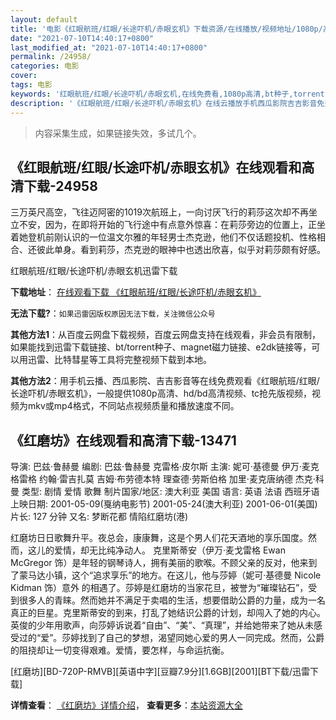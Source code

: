 ```yaml
---
layout: default
title: '电影《红眼航班/红眼/长途吓机/赤眼玄机》下载资源/在线播放/视频地址/1080p/高清/蓝光'
date: "2021-07-10T14:40:17+0800"
last_modified_at: "2021-07-10T14:40:17+0800"
permalink: /24958/
categories: 电影
cover:
tags: 电影
keywords: '红眼航班/红眼/长途吓机/赤眼玄机,在线免费看,1080p高清,bt种子,torrent,百度云盘,magnet,磁力链,迅雷下载资源'
description: '《红眼航班/红眼/长途吓机/赤眼玄机》在线云播放手机西瓜影院吉吉影音免费看，1080p高清bd/hd未删减完整版和tc抢先枪版，mkv/mp4格式，附带bt/torrent种子、magnet/磁力链、百度云盘、网盘资源迅雷下载链接'
---
```


>内容采集生成，如果链接失效，多试几个。


## 《红眼航班/红眼/长途吓机/赤眼玄机》在线观看和高清下载-24958

三万英尺高空，飞往迈阿密的1019次航班上，一向讨厌飞行的莉莎这次却不再坐立不安，因为，在即将开始的飞行途中有点意外惊喜：在莉莎旁边的位置上，正坐着她登机前刚认识的一位温文尔雅的年轻男士杰克逊，他们不仅话题投机、性格相合、还彼此单身。看到莉莎，杰克逊的眼神中也透出欣喜，似乎对莉莎颇有好感。


红眼航班/红眼/长途吓机/赤眼玄机迅雷下载

**下载地址**： [在线观看下载 《红眼航班/红眼/长途吓机/赤眼玄机》](https://www.993dy.com//vod-detail-id-23204.html) 


**无法下载?**：`如果迅雷因版权原因无法下载，关注微信公众号 `

**其他方法1**：从百度云网盘下载视频，百度云网盘支持在线观看，非会员有限制，如果能找到迅雷下载链接、bt/torrent种子、magnet磁力链接、e2dk链接等，可以用迅雷、比特彗星等工具将完整视频下载到本地。

**其他方法2**：用手机云播、西瓜影院、吉吉影音等在线免费观看《红眼航班/红眼/长途吓机/赤眼玄机》，一般提供1080p高清、hd/bd高清视频、tc抢先版视频，视频为mkv或mp4格式，不同站点视频质量和播放速度不同。


## 《红磨坊》在线观看和高清下载-13471

导演: 巴兹·鲁赫曼 编剧: 巴兹·鲁赫曼 克雷格·皮尔斯 主演: 妮可·基德曼 伊万·麦克格雷格 约翰·雷吉扎莫 吉姆·布劳德本特 理查德·劳斯伯格 加里·麦克唐纳德 杰克·科曼 类型: 剧情 爱情 歌舞 制片国家/地区: 澳大利亚 美国 语言: 英语 法语 西班牙语 上映日期: 2001-05-09(戛纳电影节) 2001-05-24(澳大利亚) 2001-06-01(美国) 片长: 127 分钟 又名: 梦断花都 情陷红磨坊(港)

红磨坊日日歌舞升平。夜总会，康康舞，这是个男人们花天酒地的享乐国度。然而，这儿的爱情，却无比纯净动人。 克里斯蒂安（伊万·麦戈雷格 Ewan McGregor 饰）是年轻的钢琴诗人，拥有美丽的歌喉。不顾父亲的反对，他来到了蒙马达小镇，这个“追求享乐”的地方。在这儿，他与莎婷（妮可·基德曼 Nicole Kidman 饰）意外 的相遇了。莎婷是红磨坊的当家花旦，被誉为“璀璨钻石”，受到很多人的青睐。然而她并不满足于卖唱的生活，想要借助公爵的力量，成为一名真正的巨星。克里斯蒂安的到来，打乱了她结识公爵的计划，却闯入了她的内心。英俊的少年用歌声，向莎婷诉说着“自由”、“美”、“真理”，并给她带来了她从未感受过的“爱”。莎婷找到了自己的梦想，渴望同她心爱的男人一同完成。然而，公爵的阻挠却让一切变得艰难。爱情，要怎样，与命运抗衡。


[红磨坊][BD-720P-RMVB][英语中字][豆瓣7.9分][1.6GB][2001][BT下载/迅雷下载]

**详情查看**： [《红磨坊》详情介绍](/movie/13471/)， **查看更多**：[本站资源大全](/movie/t/all/)

